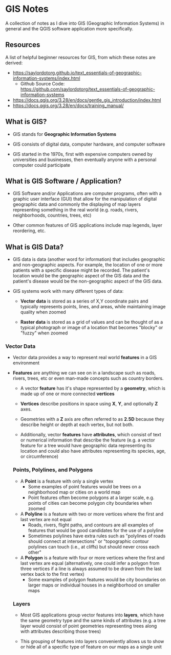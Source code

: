 # GIS Notes

A collection of notes as I dive into GIS (Geographic Information Systems) in general and the QGIS software application more specifically.

## Resources

A list of helpful beginner resources for GIS, from which these notes are derived:
  - https://saylordotorg.github.io/text_essentials-of-geographic-information-systems/index.html
    - Github Source Code: https://github.com/saylordotorg/text_essentials-of-geographic-information-systems
  - https://docs.qgis.org/3.28/en/docs/gentle_gis_introduction/index.html
  - https://docs.qgis.org/3.28/en/docs/training_manual/

## What is GIS?

 - GIS stands for **Geographic Information Systems**

 - GIS consists of digital data, computer hardware, and computer software

 - GIS started in the 1970s, first with expensive computers owned by universities and businesses, then eventually anyone with a personal computer could participate

## What is GIS Software / Application?

 - GIS Software and/or Applications are computer programs, often with a graphic user interface (GUI) that allow for the manipulation of digital geographic data and commonly the displaying of map layers representing something in the real world (e.g. roads, rivers, neighborhoods, countries, trees, etc)
 
 - Other common features of GIS applications include map legends, layer reordering, etc.

## What is GIS Data?
  
   - GIS data is data (another word for information) that includes geographic and non-geographic aspects. For example, the location of one or more patients with a specific disease might be recorded. The patient's location would be the geographic aspect of the GIS data and the patient's disease would be the non-geographic aspect of the GIS data.

   - GIS systems work with many different types of data:
      - **Vector data** is stored as a series of X,Y coordinate pairs and typically represents points, lines, and areas, while maintaining image quality when zoomed

      - **Raster data** is stored as a grid of values and can be thought of as a typical photograph or image of a location that becomes "blocky" or "fuzzy" when zoomed

### Vector Data
  - Vector data provides a way to represent real world **features** in a GIS environment

  - **Features** are anything we can see on in a landscape such as roads, rivers, trees, etc or even man-made concepts such as country borders.

    - A vector **feature** has it's shape represented by a **geometry**, which is made up of one or more connected **vertices**

    - **Vertices** describe positions in space using **X**, **Y**, and optionally **Z** axes.

    - Geometries with a **Z** axis are often referred to as **2.5D** because they describe height or depth at each vertex, but not both.

    - Additionally, vector **features** have **attributes**, which consist of text or numerical information that describe the feature (e.g. a vector feature for a tree would have geographic data representing its location and could also have attributes representing its species, age, or circumference)

    ### Points, Polylines, and Polygons

    - A **Point** is a feature with only a single vertex
      - Some examples of point features would be trees on a neighborhood map or cities on a world map
      - Point features often become polygons at a larger scale, e.g. points of cities can become polygon city boundaries when zoomed
    - A **Polyline** is a feature with two or more vertices where the first and last vertex are not equal
      - Roads, rivers, flight paths, and contours are all examples of features that would be good candidates for the use of a polyline
      - Sometimes polylines have extra rules such as "polylines of roads should connect at intersections" or "topographic contour polylines can touch (i.e., at cliffs) but should never cross each other"
    - A **Polygon** is a feature with four or more vertices where the first and last vertex are equal (alternatively, one could infer a polygon from three vertices if a line is always assumed to be drawn from the last vertex back to the first vertex)
      - Some examples of polygon features would be city boundaries on larger maps or individual houses in a neighborhood on smaller maps
    
    ### Layers

     - Most GIS applications group vector features into **layers**, which have the same geometry type and the same kinds of attributes (e.g. a tree layer would consist of point geometries representing trees along with attributes describing those trees)
     
     - This grouping of features into layers conveniently allows us to show or hide all of a specific type of feature on our maps as a single unit